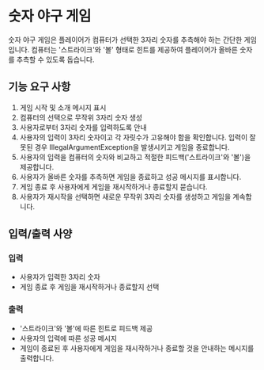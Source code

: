 # 숫자 야구 게임

숫자 야구 게임은 플레이어가 컴퓨터가 선택한 3자리 숫자를 추측해야 하는 간단한 게임입니다. 컴퓨터는 '스트라이크'와 '볼' 형태로 힌트를 제공하여 플레이어가 올바른 숫자를 추측할 수 있도록 돕습니다.

## 기능 요구 사항

1. 게임 시작 및 소개 메시지 표시
2. 컴퓨터의 선택으로 무작위 3자리 숫자 생성
3. 사용자로부터 3자리 숫자를 입력하도록 안내
4. 사용자의 입력이 3자리 숫자이고 각 자릿수가 고유해야 함을 확인합니다. 입력이 잘못된 경우 IllegalArgumentException을 발생시키고 게임을 종료합니다.
5. 사용자의 입력을 컴퓨터의 숫자와 비교하고 적절한 피드백('스트라이크'와 '볼')을 제공합니다.
6. 사용자가 올바른 숫자를 추측하면 게임을 종료하고 성공 메시지를 표시합니다.
7. 게임 종료 후 사용자에게 게임을 재시작하거나 종료할지 묻습니다.
8. 사용자가 재시작을 선택하면 새로운 무작위 3자리 숫자를 생성하고 게임을 계속합니다.

## 입력/출력 사양

### 입력
- 사용자가 입력한 3자리 숫자
- 게임 종료 후 게임을 재시작하거나 종료할지 선택

### 출력
- '스트라이크'와 '볼'에 따른 힌트로 피드백 제공
- 사용자의 입력에 따른 성공 메시지
- 게임이 종료된 후 사용자에게 게임을 재시작하거나 종료할 것을 안내하는 메시지를 출력합니다.



